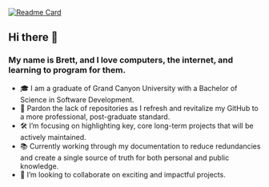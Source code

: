 [![Readme Card](https://github-readme-stats.vercel.app/api/pin/?username=brettjrea&repo=brettjrea)](https://github.com/brettjrea/github-readme-stats)

## Hi there 👋

### My name is Brett, and I love computers, the internet, and learning to program for them.

- 🎓 I am a graduate of Grand Canyon University with a Bachelor of Science in Software Development.
- 🌟 Pardon the lack of repositories as I refresh and revitalize my GitHub to a more professional, post-graduate standard.
- 🛠️ I’m focusing on highlighting key, core long-term projects that will be actively maintained.
- 📚 Currently working through my documentation to reduce redundancies and create a single source of truth for both personal and public knowledge.
- 👯 I’m looking to collaborate on exciting and impactful projects.
<!--
[![Brett J Rea's GitHub stats](https://github-readme-stats.vercel.app/api?username=brettjrea&show_icons=true&theme=transparent&show=reviews,discussions_started,discussions_answered,prs_merged,prs_merged_percentage&hide=)](https://github.com/brettjrea/github-readme-stats)

[![Top Langs](https://github-readme-stats.vercel.app/api/top-langs/?username=brettjrea)](https://github.com/brettjrea/github-readme-stats)


**brettjrea/brettjrea** is a ✨ _special_ ✨ repository because its `README.md` (this file) appears on your GitHub profile.

Here are some ideas to get you started:

- 🔭 I’m currently working on getting my bachelor's in computer science.
- 🌱 I’m currently learning Data Structures and Algorithms.
- 👯 I’m looking to collaborate on 
- 🤔 I’m looking for help with ...
- 💬 Ask me about ...
- 📫 How to reach me: ...
- 😄 Pronouns: ...
- ⚡ Fun fact: ...
-->
